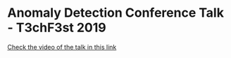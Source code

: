 # Anomaly Detection Conference Talk - T3chF3st 2019

[Check the video of the talk in this link](https://www.youtube.com/watch?v=8I-b1CN16pM&ab_channel=T3chFest)
